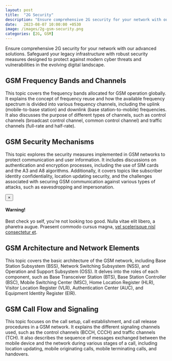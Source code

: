 ```yaml
---
layout: post
title:  "2G Security"
description: "Ensure comprehensive 2G security for your network with our advanced solutions. Safeguard your legacy infrastructure with robust security measures designed to protect against modern cyber threats and vulnerabilities in the evolving digital landscape."
date:   2023-08-07 10:00:00 +0530
image: /images/2g-gsm-security.png
categories: [2G, GSM]
---
```

Ensure comprehensive 2G security for your network with our advanced solutions. Safeguard your legacy infrastructure with robust security measures designed to protect against modern cyber threats and vulnerabilities in the evolving digital landscape.

## GSM Frequency Bands and Channels

This topic covers the frequency bands allocated for GSM operation globally. It explains the concept of frequency reuse and how the available frequency spectrum is divided into various frequency channels, including the uplink (mobile-to-base station) and downlink (base station-to-mobile) frequencies. It also discusses the purpose of different types of channels, such as control channels (broadcast control channel, common control channel) and traffic channels (full-rate and half-rate).

## GSM Security Mechanisms

This topic explores the security measures implemented in GSM networks to protect communication and user information. It includes discussions on authentication and encryption processes, including the use of SIM cards and the A3 and A8 algorithms. Additionally, it covers topics like subscriber identity confidentiality, location updating security, and the challenges associated with securing GSM communication against various types of attacks, such as eavesdropping and impersonation.

<div class="alert alert-dismissible alert-success">
  <button type="button" class="close" data-dismiss="alert">&times;</button>
  <h4>Warning!</h4>
  <p>Best check yo self, you're not looking too good. Nulla vitae elit libero, a pharetra augue. Praesent commodo cursus magna, <a href="#" class="alert-link">vel scelerisque nisl consectetur et</a>.</p>
</div>

## GSM Architecture and Network Elements

This topic covers the basic architecture of the GSM network, including Base Station Subsystem (BSS), Network Switching Subsystem (NSS), and Operation and Support Subsystem (OSS). It delves into the roles of each component, such as Base Transceiver Station (BTS), Base Station Controller (BSC), Mobile Switching Center (MSC), Home Location Register (HLR), Visitor Location Register (VLR), Authentication Center (AUC), and Equipment Identity Register (EIR).

## GSM Call Flow and Signaling

This topic focuses on the call setup, call establishment, and call release procedures in a GSM network. It explains the different signaling channels used, such as the control channels (BCCH, CCCH) and traffic channels (TCH). It also describes the sequence of messages exchanged between the mobile device and the network during various stages of a call, including location updating, mobile originating calls, mobile terminating calls, and handovers.